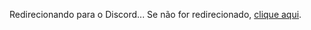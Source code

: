 <!DOCTYPE html>
<html lang="pt-BR">
<head>
  <meta charset="UTF-8" />
  <meta http-equiv="refresh" content="0; URL='https://discord.com/invite/ktkMvw3fjY'" />
  <title>Redirecionando...</title>
  <link rel="icon" href="https://cdn-icons-png.flaticon.com/512/2111/2111370.png" type="image/png" />
</head>
<body>
  <p>Redirecionando para o Discord... Se não for redirecionado, <a href="https://discord.com/invite/ktkMvw3fjY">clique aqui</a>.</p>
</body>
</html
